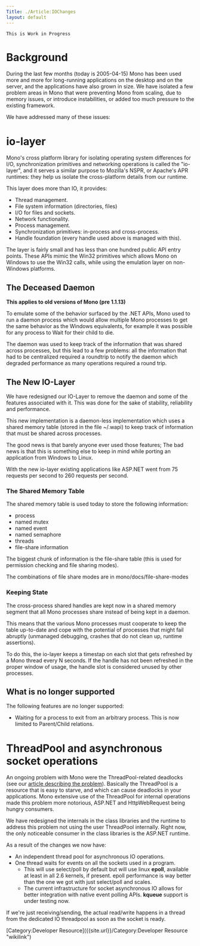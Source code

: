 ```yaml
---
Title: ./Article:IOChanges
layout: default
---
```


`This is Work in Progress`

Background
==========

During the last few months (today is 2005-04-15) Mono has been used more
and more for long-running applications on the desktop and on the server,
and the applications have also grown in size. We have isolated a few
problem areas in Mono that were preventing Mono from scaling, due to
memory issues, or introduce instabilities, or added too much pressure to
the existing framework.

We have addressed many of these issues:

io-layer
========

Mono's cross platform library for isolating operating system differences
for I/O, synchronization primitives and networking operations is called
the "io-layer", and it serves a similar purpose to Mozilla's NSPR, or
Apache's APR runtimes: they help us isolate the cross-platform details
from our runtime.

This layer does more than IO, it provides:

-   Thread management.
-   File system information (directories, files)
-   I/O for files and sockets.
-   Network functionality.
-   Process management.
-   Synchronization primitives: in-process and cross-process.
-   Handle foundation (every handle used above is managed with this).

The layer is fairly small and has less than one hundred public API entry
points. These APIs mimic the Win32 primitives which allows Mono on
Windows to use the Win32 calls, while using the emulation layer on
non-Windows platforms.

The Deceased Daemon
-------------------

**This applies to old versions of Mono (pre 1.1.13)**

To emulate some of the behavior surfaced by the .NET APIs, Mono used to
run a daemon process which would allow multiple Mono processes to get
the same behavior as the Windows equivalents, for example it was
possible for any process to Wait for their child to die.

The daemon was used to keep track of the information that was shared
across processes, but this lead to a few problems: all the information
that had to be centralized required a roundtrip to notify the daemon
which degraded performance as many operations required a round trip.

The New IO-Layer
----------------

We have redesigned our IO-Layer to remove the daemon and some of the
features associated with it. This was done for the sake of stability,
reliability and performance.

This new implementation is a daemon-less implementation which uses a
shared memory table (stored in the file \~/.wapi) to keep track of
information that must be shared across processes.

The good news is that barely anyone ever used those features; The bad
news is that this is something else to keep in mind while porting an
application from Windows to Linux.

With the new io-layer existing applications like ASP.NET went from 75
requests per second to 260 requests per second.

### The Shared Memory Table

The shared memory table is used today to store the following
information:

-   process
-   named mutex
-   named event
-   named semaphore
-   threads
-   file-share information

The biggest chunk of information is the file-share table (this is used
for permission checking and file sharing modes).

The combinations of file share modes are in mono/docs/file-share-modes

### Keeping State

The cross-process shared handles are kept now in a shared memory segment
that all Mono processes share instead of being kept in a daemon.

This means that the various Mono processes must cooperate to keep the
table up-to-date and cope with the potential of processes that might
fail abruptly (unmanaged debugging, crashes that do not clean up,
runtime assertions).

To do this, the io-layer keeps a timestap on each slot that gets
refreshed by a Mono thread every N seconds. If the handle has not been
refreshed in the proper window of usage, the handle slot is considered
unused by other processes.

What is no longer supported
---------------------------

The following features are no longer supported:

-   Waiting for a process to exit from an arbitrary process. This is now
    limited to Parent/Child relations.

ThreadPool and asynchronous socket operations
=============================================

An ongoing problem with Mono were the ThreadPool-related deadlocks (see
our [article describing the
problem]({{site.url}}/Article:ThreadPool_Deadlocks "wikilink")). Basically the
ThreadPool is a resource that is easy to starve, and which can cause
deadlocks in your applications. Mono extensive use of the ThreadPool for
internal operations made this problem more notorious, ASP.NET and
HttpWebRequest being hungry consumers.

We have redesigned the internals in the class libraries and the runtime
to address this problem not using the user ThreadPool internally. Right
now, the only noticeable consumer in the class libraries is the ASP.NET
runtime.

As a result of the changes we now have:

-   An independent thread pool for asynchronous IO operations.
-   One thread waits for events on all the sockets used in a program.
    -   This will use select/poll by default but will use linux
        <b>epoll</b>, available at least in all 2.6 kernels, if present.
        epoll performance is way better than the one we got with just
        select/poll and scales.
    -   The current infrastructure for socket asynchronous IO allows for
        better integration with native event polling APIs. <b>kqueue</b>
        support is under testing now.

If we're just receiving/sending, the actual read/write happens in a
thread from the dedicated IO threadpool as soon as the socket is ready.

[Category:Developer Resource]({{site.url}}/Category:Developer Resource "wikilink")
